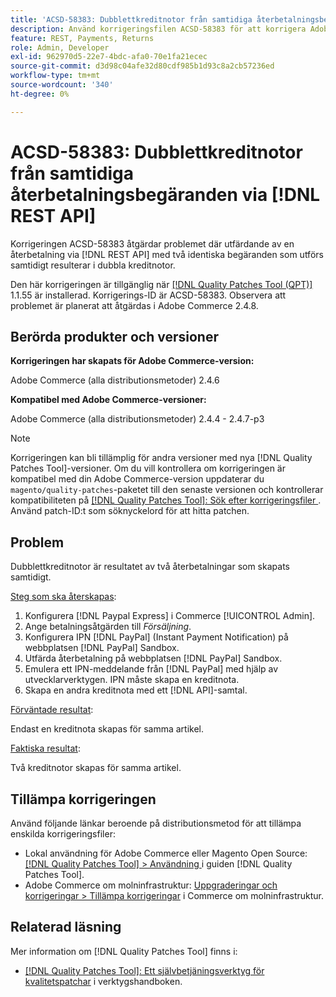 ```yaml
---
title: 'ACSD-58383: Dubblettkreditnotor från samtidiga återbetalningsbegäranden via  [!DNL REST API]'
description: Använd korrigeringsfilen ACSD-58383 för att korrigera Adobe Commerce-problemet där två identiska begäranden som körs samtidigt och som återbetalas via  [!DNL REST API]  skapar dubblettkreditnotor.
feature: REST, Payments, Returns
role: Admin, Developer
exl-id: 962970d5-22e7-4bdc-afa0-70e1fa21ecec
source-git-commit: d3d98c04afe32d80cdf985b1d93c8a2cb57236ed
workflow-type: tm+mt
source-wordcount: '340'
ht-degree: 0%

---
```


# ACSD-58383: Dubblettkreditnotor från samtidiga återbetalningsbegäranden via [!DNL REST API]

Korrigeringen ACSD-58383 åtgärdar problemet där utfärdande av en återbetalning via [!DNL REST API] med två identiska begäranden som utförs samtidigt resulterar i dubbla kreditnotor.

Den här korrigeringen är tillgänglig när [[!DNL Quality Patches Tool (QPT)]](/help/tools/quality-patches-tool/quality-patches-tool-to-self-serve-quality-patches.md) 1.1.55 är installerad. Korrigerings-ID är ACSD-58383. Observera att problemet är planerat att åtgärdas i Adobe Commerce 2.4.8.

## Berörda produkter och versioner

**Korrigeringen har skapats för Adobe Commerce-version:**

Adobe Commerce (alla distributionsmetoder) 2.4.6

**Kompatibel med Adobe Commerce-versioner:**

Adobe Commerce (alla distributionsmetoder) 2.4.4 - 2.4.7-p3


>[!NOTE]
>
>Korrigeringen kan bli tillämplig för andra versioner med nya [!DNL Quality Patches Tool]-versioner. Om du vill kontrollera om korrigeringen är kompatibel med din Adobe Commerce-version uppdaterar du `magento/quality-patches`-paketet till den senaste versionen och kontrollerar kompatibiliteten på [[!DNL Quality Patches Tool]: Sök efter korrigeringsfiler ](https://experienceleague.adobe.com/tools/commerce-quality-patches/index.html). Använd patch-ID:t som söknyckelord för att hitta patchen.

## Problem

Dubblettkreditnotor är resultatet av två återbetalningar som skapats samtidigt.

<u>Steg som ska återskapas</u>:

1. Konfigurera [!DNL Paypal Express] i Commerce [!UICONTROL Admin].
1. Ange betalningsåtgärden till *Försäljning*.
1. Konfigurera IPN [!DNL PayPal] (Instant Payment Notification) på webbplatsen [!DNL PayPal] Sandbox.
1. Utfärda återbetalning på webbplatsen [!DNL PayPal] Sandbox.
1. Emulera ett IPN-meddelande från [!DNL PayPal] med hjälp av utvecklarverktygen. IPN måste skapa en kreditnota.
1. Skapa en andra kreditnota med ett [!DNL API]-samtal.

<u>Förväntade resultat</u>:

Endast en kreditnota skapas för samma artikel.


<u>Faktiska resultat</u>:

Två kreditnotor skapas för samma artikel.

## Tillämpa korrigeringen

Använd följande länkar beroende på distributionsmetod för att tillämpa enskilda korrigeringsfiler:

* Lokal användning för Adobe Commerce eller Magento Open Source: [[!DNL Quality Patches Tool] > Användning ](/help/tools/quality-patches-tool/usage.md) i guiden [!DNL Quality Patches Tool].
* Adobe Commerce om molninfrastruktur: [Uppgraderingar och korrigeringar > Tillämpa korrigeringar](https://experienceleague.adobe.com/docs/commerce-cloud-service/user-guide/develop/upgrade/apply-patches.html) i Commerce om molninfrastruktur.


## Relaterad läsning

Mer information om [!DNL Quality Patches Tool] finns i:

* [[!DNL Quality Patches Tool]: Ett självbetjäningsverktyg för kvalitetspatchar](/help/tools/quality-patches-tool/quality-patches-tool-to-self-serve-quality-patches.md) i verktygshandboken.
